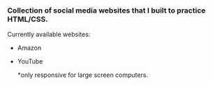 ### Collection of social media websites that I built to practice HTML/CSS.


Currently available websites:
- Amazon
- YouTube

  *only responsive for large screen computers.

  
